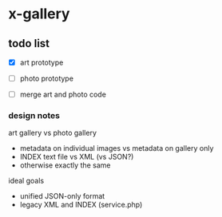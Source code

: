 # x-gallery

## todo list
- [X] art prototype
- [ ] photo prototype
- [ ] merge art and photo code


### design notes

art gallery vs photo gallery
+ metadata on individual images vs metadata on gallery only
+ INDEX text file vs XML (vs JSON?)
+ otherwise exactly the same

ideal goals
+ unified JSON-only format 
+ legacy XML and INDEX (service.php)
